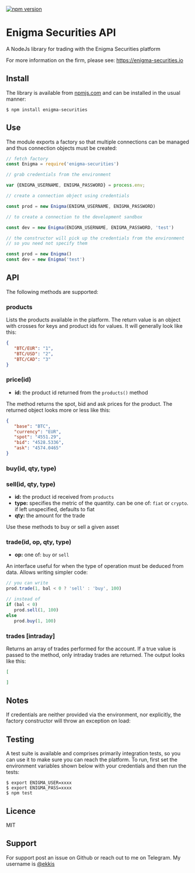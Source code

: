  [![npm version](https://badge.fury.io/js/enigma-securities.svg)](https://badge.fury.io/js/enigma-securities)

# Enigma Securities API

A NodeJs library for trading with the Enigma Securities platform

For more information on the firm, please see: https://enigma-securities.io

## Install

The library is available from [npmjs.com](https://npmjs.com) and can be installed in the usual manner:
```
$ npm install enigma-securities
```

## Use

The module exports a factory so that multiple connections can be managed and thus connection objects must be created:
```js
// fetch factory
const Enigma = require('enigma-securities')

// grab credentials from the environment

var {ENIGMA_USERNAME, ENIGMA_PASSWORD} = process.env;

// create a connection object using credentials

const prod = new Enigma(ENIGMA_USERNAME, ENIGMA_PASSWORD)

// to create a connection to the development sandbox

const dev = new Enigma(ENIGMA_USERNAME, ENIGMA_PASSWORD, 'test')

// the constructor will pick up the credentials from the environment
// so you need not specify them

const prod = new Enigma()
const dev = new Enigma('test')
```

## API

The following methods are supported:

### products

Lists the products available in the platform.  The return value is an object with crosses for keys
and product ids for values.  It will generally look like this:
```json
{
   "BTC/EUR": "1",
   "BTC/USD": "2",
   "BTC/CAD": "3"
}
```

### price(id)
* **id:** the product id returned from the `products()` method

The method returns the spot, bid and ask prices for the product.  The returned object
looks more or less like this:
```json
{
   "base": "BTC",
   "currency": "EUR",
   "spot": "4551.29",
   "bid": "4528.5336",
   "ask": "4574.0465" 
}
```

### buy(id, qty, type)
### sell(id, qty, type)
* **id:** the product id received from `products`
* **type:** specifies the metric of the quantity.  can be one of: `fiat` or `crypto`.
  if left unspecified, defaults to fiat
* **qty:** the amount for the trade

Use these methods to buy or sell a given asset

### trade(id, op, qty, type)
* **op:** one of: `buy` or `sell`

An interface useful for when the type of operation must be deduced from data.  Allows writing
simpler code:
```js
// you can write
prod.trade(1, bal < 0 ? 'sell' : 'buy', 100)

// instead of
if (bal < 0)
   prod.sell(1, 100)
else
   prod.buy(1, 100)
```
### trades [intraday]

Returns an array of trades performed for the account.  If a true value is passed to the method,
only intraday trades are returned.  The output looks like this:
```json
[

]
```
## Notes

If credentials are neither provided via the environment, nor explicitly, the factory constructor
will throw an exception on load:

## Testing

A test suite is available and comprises primarily integration tests, so you can use it to make
sure you can reach the platform.  To run, first set the environment variables shown below with
your credentials and then run the tests:
```
$ export ENIGMA_USER=xxxx
$ export ENIGMA_PASS=xxxx
$ npm test
```

## Licence

MIT

## Support

For support post an issue on Github or reach out to me on Telegram. My username is [@ekkis](https://t.me/ekkis)
